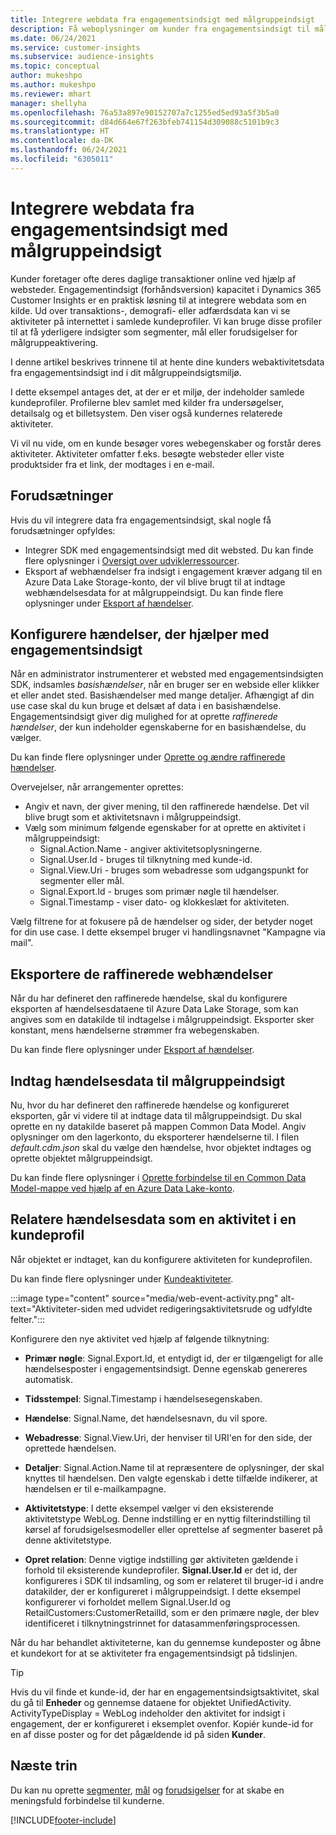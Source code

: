 ```yaml
---
title: Integrere webdata fra engagementsindsigt med målgruppeindsigt
description: Få weboplysninger om kunder fra engagementsindsigt til målgruppeindsigt.
ms.date: 06/24/2021
ms.service: customer-insights
ms.subservice: audience-insights
ms.topic: conceptual
author: mukeshpo
ms.author: mukeshpo
ms.reviewer: mhart
manager: shellyha
ms.openlocfilehash: 76a53a897e90152707a7c1255ed5ed93a5f3b5a0
ms.sourcegitcommit: d84d664e67f263bfeb741154d309088c5101b9c3
ms.translationtype: HT
ms.contentlocale: da-DK
ms.lasthandoff: 06/24/2021
ms.locfileid: "6305011"
---
```

# <a name="integrate-web-data-from-engagement-insights-with-audience-insights"></a>Integrere webdata fra engagementsindsigt med målgruppeindsigt

Kunder foretager ofte deres daglige transaktioner online ved hjælp af websteder. Engagementindsigt (forhåndsversion) kapacitet i Dynamics 365 Customer Insights er en praktisk løsning til at integrere webdata som en kilde. Ud over transaktions-, demografi- eller adfærdsdata kan vi se aktiviteter på internettet i samlede kundeprofiler. Vi kan bruge disse profiler til at få yderligere indsigter som segmenter, mål eller forudsigelser for målgruppeaktivering.

I denne artikel beskrives trinnene til at hente dine kunders webaktivitetsdata fra engagementsindsigt ind i dit målgruppeindsigtsmiljø.

I dette eksempel antages det, at der er et miljø, der indeholder samlede kundeprofiler. Profilerne blev samlet med kilder fra undersøgelser, detailsalg og et billetsystem. Den viser også kundernes relaterede aktiviteter. 

Vi vil nu vide, om en kunde besøger vores webegenskaber og forstår deres aktiviteter. Aktiviteter omfatter f.eks. besøgte websteder eller viste produktsider fra et link, der modtages i en e-mail.

## <a name="prerequisites"></a>Forudsætninger

Hvis du vil integrere data fra engagementsindsigt, skal nogle få forudsætninger opfyldes: 

- Integrer SDK med engagementsindsigt med dit websted. Du kan finde flere oplysninger i [Oversigt over udviklerressourcer](../engagement-insights/developer-resources.md).
- Eksport af webhændelser fra indsigt i engagement kræver adgang til en Azure Data Lake Storage-konto, der vil blive brugt til at indtage webhændelsesdata for at målgruppeindsigt. Du kan finde flere oplysninger under [Eksport af hændelser](../engagement-insights/export-events.md).

## <a name="configure-refined-events-in-engagement-insights"></a>Konfigurere hændelser, der hjælper med engagementsindsigt

Når en administrator instrumenterer et websted med engagementsindsigten SDK, indsamles *basishændelser*, når en bruger ser en webside eller klikker et eller andet sted. Basishændelser med mange detaljer. Afhængigt af din use case skal du kun bruge et delsæt af data i en basishændelse. Engagementsindsigt giver dig mulighed for at oprette *raffinerede hændelser*, der kun indeholder egenskaberne for en basishændelse, du vælger.     

Du kan finde flere oplysninger under [Oprette og ændre raffinerede hændelser](../engagement-insights/refined-events.md).

Overvejelser, når arrangementer oprettes: 

- Angiv et navn, der giver mening, til den raffinerede hændelse. Det vil blive brugt som et aktivitetsnavn i målgruppeindsigt.
- Vælg som minimum følgende egenskaber for at oprette en aktivitet i målgruppeindsigt: 
    - Signal.Action.Name - angiver aktivitetsoplysningerne.
    - Signal.User.Id - bruges til tilknytning med kunde-id.
    - Signal.View.Uri - bruges som webadresse som udgangspunkt for segmenter eller mål.
    - Signal.Export.Id - bruges som primær nøgle til hændelser.
    - Signal.Timestamp - viser dato- og klokkeslæt for aktiviteten.

Vælg filtrene for at fokusere på de hændelser og sider, der betyder noget for din use case. I dette eksempel bruger vi handlingsnavnet "Kampagne via mail".

## <a name="export-the-refined-web-events"></a>Eksportere de raffinerede webhændelser 

Når du har defineret den raffinerede hændelse, skal du konfigurere eksporten af hændelsesdataene til Azure Data Lake Storage, som kan angives som en datakilde til indtagelse i målgruppeindsigt. Eksporter sker konstant, mens hændelserne strømmer fra webegenskaben.

Du kan finde flere oplysninger under [Eksport af hændelser](../engagement-insights/export-events.md).

## <a name="ingest-event-data-to-audience-insights"></a>Indtag hændelsesdata til målgruppeindsigt

Nu, hvor du har defineret den raffinerede hændelse og konfigureret eksporten, går vi videre til at indtage data til målgruppeindsigt. Du skal oprette en ny datakilde baseret på mappen Common Data Model. Angiv oplysninger om den lagerkonto, du eksporterer hændelserne til. I filen *default.cdm.json* skal du vælge den hændelse, hvor objektet indtages og oprette objektet målgruppeindsigt.

Du kan finde flere oplysninger i [Oprette forbindelse til en Common Data Model-mappe ved hjælp af en Azure Data Lake-konto](connect-common-data-model.md).


## <a name="relate-refined-event-data-as-an-activity-of-a-customer-profile"></a>Relatere hændelsesdata som en aktivitet i en kundeprofil

Når objektet er indtaget, kan du konfigurere aktiviteten for kundeprofilen.

Du kan finde flere oplysninger under [Kundeaktiviteter](activities.md).

:::image type="content" source="media/web-event-activity.png" alt-text="Aktiviteter-siden med udvidet redigeringsaktivitetsrude og udfyldte felter.":::

Konfigurere den nye aktivitet ved hjælp af følgende tilknytning: 

- **Primær nøgle**: Signal.Export.Id, et entydigt id, der er tilgængeligt for alle hændelsesposter i engagementsindsigt. Denne egenskab genereres automatisk.

- **Tidsstempel**: Signal.Timestamp i hændelsesegenskaben.

- **Hændelse**: Signal.Name, det hændelsesnavn, du vil spore.

- **Webadresse**: Signal.View.Uri, der henviser til URI'en for den side, der oprettede hændelsen.

- **Detaljer**: Signal.Action.Name til at repræsentere de oplysninger, der skal knyttes til hændelsen. Den valgte egenskab i dette tilfælde indikerer, at hændelsen er til e-mailkampagne.

- **Aktivitetstype**: I dette eksempel vælger vi den eksisterende aktivitetstype WebLog. Denne indstilling er en nyttig filterindstilling til kørsel af forudsigelsesmodeller eller oprettelse af segmenter baseret på denne aktivitetstype.

- **Opret relation**: Denne vigtige indstilling gør aktiviteten gældende i forhold til eksisterende kundeprofiler. **Signal.User.Id** er det id, der konfigureres i SDK til indsamling, og som er relateret til bruger-id i andre datakilder, der er konfigureret i målgruppeindsigt. I dette eksempel konfigurerer vi forholdet mellem Signal.User.Id og RetailCustomers:CustomerRetailId, som er den primære nøgle, der blev identificeret i tilknytningstrinnet for datasammenføringsprocessen.

Når du har behandlet aktiviteterne, kan du gennemse kundeposter og åbne et kundekort for at se aktiviteter fra engagementsindsigt på tidslinjen. 

> [!TIP]
> Hvis du vil finde et kunde-id, der har en engagementsindsigtsaktivitet, skal du gå til **Enheder** og gennemse dataene for objektet UnifiedActivity. ActivityTypeDisplay = WebLog indeholder den aktivitet for indsigt i engagement, der er konfigureret i eksemplet ovenfor. Kopiér kunde-id for en af disse poster og for det pågældende id på siden **Kunder**.

## <a name="next-steps"></a>Næste trin

Du kan nu oprette [segmenter](segments.md), [mål](measures.md) og [forudsigelser](predictions.md) for at skabe en meningsfuld forbindelse til kunderne.


[!INCLUDE[footer-include](../includes/footer-banner.md)]
